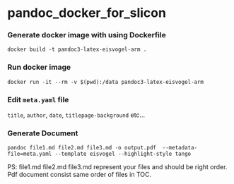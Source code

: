 # pandoc_docker_for_slicon

### Generate docker image with using Dockerfile

`docker build -t pandoc3-latex-eisvogel-arm .`

### Run docker image

`docker run -it --rm -v $(pwd):/data pandoc3-latex-eisvogel-arm`

### Edit `meta.yaml` file 

`title`, `author`, `date`, `titlepage-background` etc... 
    
### Generate Document 

`pandoc file1.md file2.md file3.md -o output.pdf  --metadata-file=meta.yaml --template eisvogel --highlight-style tango`

 PS: file1.md file2.md file3.md represent your files and should be right order. Pdf document consist same order of files in TOC.

